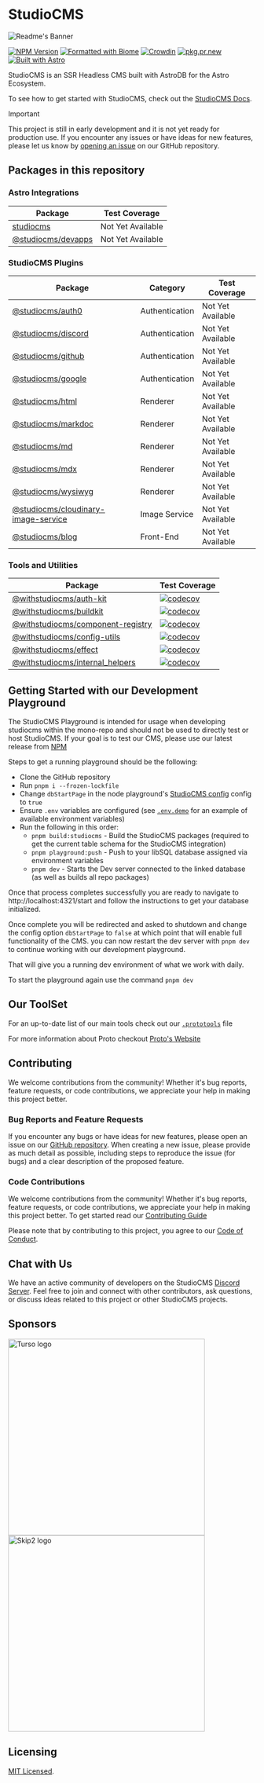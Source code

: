 # StudioCMS

![Readme's Banner](./assets/banner-readme.png)

[![NPM Version](https://img.shields.io/npm/v/studiocms)](https://npm.im/studiocms)
[![Formatted with Biome](https://img.shields.io/badge/Formatted_with-Biome-60a5fa?style=flat&logo=biome)](https://biomejs.dev/)
[![Crowdin](https://badges.crowdin.net/studiocms/localized.svg)](https://crowdin.com/project/studiocms)
[![pkg.pr.new](https://img.shields.io/badge/Continuous%20Releases-pkg.pr.new-8A2BE2?logo=pkgsrc&logoColor=FFF)](https://pkg.pr.new/~/withstudiocms/studiocms)
[![Built with Astro](https://astro.badg.es/v2/built-with-astro/tiny.svg)](https://astro.build)

StudioCMS is an SSR Headless CMS built with AstroDB for the Astro Ecosystem.

To see how to get started with StudioCMS, check out the [StudioCMS Docs](https://docs.studiocms.dev).

> [!IMPORTANT]
> This project is still in early development and it is not yet ready for production use. If you encounter any issues or have ideas for new features, please let us know by [opening an issue](https://github.com/withstudiocms/studiocms/issues/new/choose) on our GitHub repository.

## Packages in this repository

### Astro Integrations

| Package | Test Coverage |
| ------- | ------------- |
| [studiocms](./packages/studiocms/) | Not Yet Available |
| [@studiocms/devapps](./packages/@studiocms/devapps/) | Not Yet Available |

### StudioCMS Plugins

| Package | Category | Test Coverage |
| ------- | -------- | ------------- |
| [@studiocms/auth0](./packages/@studiocms/auth0/) | Authentication | Not Yet Available |
| [@studiocms/discord](./packages/@studiocms/discord/) | Authentication | Not Yet Available |
| [@studiocms/github](./packages/@studiocms/github/) | Authentication | Not Yet Available |
| [@studiocms/google](./packages/@studiocms/google/) | Authentication | Not Yet Available |
| [@studiocms/html](./packages/@studiocms/html) | Renderer | Not Yet Available |
| [@studiocms/markdoc](./packages/@studiocms/markdoc) | Renderer | Not Yet Available |
| [@studiocms/md](./packages/@studiocms/md) | Renderer | Not Yet Available |
| [@studiocms/mdx](./packages/@studiocms/mdx) | Renderer | Not Yet Available |
| [@studiocms/wysiwyg](./packages/@studiocms/wysiwyg) | Renderer | Not Yet Available |
| [@studiocms/cloudinary-image-service](./packages/@studiocms/cloudinary-image-service/) | Image Service | Not Yet Available |
| [@studiocms/blog](./packages/@studiocms/blog/) | Front-End | Not Yet Available |

### Tools and Utilities

| Package | Test Coverage |
| ------- | ------------- |
| [@withstudiocms/auth-kit](./packages/@withstudiocms/auth-kit/) | [![codecov](https://codecov.io/github/withstudiocms/studiocms/graph/badge.svg?token=RN8LT1O5E2&component=withstudiocms_auth_kit)](https://codecov.io/github/withstudiocms/studiocms) |
| [@withstudiocms/buildkit](./packages/@withstudiocms/buildkit/) | [![codecov](https://codecov.io/github/withstudiocms/studiocms/graph/badge.svg?token=RN8LT1O5E2&component=withstudiocms_buildkit)](https://codecov.io/github/withstudiocms/studiocms) |
| [@withstudiocms/component-registry](./packages/@withstudiocms/component-registry/) | [![codecov](https://codecov.io/github/withstudiocms/studiocms/graph/badge.svg?token=RN8LT1O5E2&component=withstudiocms_component_registry)](https://codecov.io/github/withstudiocms/studiocms) |
| [@withstudiocms/config-utils](./packages/@withstudiocms/config-utils/) | [![codecov](https://codecov.io/github/withstudiocms/studiocms/graph/badge.svg?token=RN8LT1O5E2&component=withstudiocms_config_utils)](https://codecov.io/github/withstudiocms/studiocms) |
| [@withstudiocms/effect](./packages/@withstudiocms/effect/) | [![codecov](https://codecov.io/github/withstudiocms/studiocms/graph/badge.svg?token=RN8LT1O5E2&component=withstudiocms_effect)](https://codecov.io/github/withstudiocms/studiocms) |
| [@withstudiocms/internal_helpers](./packages/@withstudiocms/internal_helpers/) | [![codecov](https://codecov.io/github/withstudiocms/studiocms/graph/badge.svg?token=RN8LT1O5E2&component=withstudiocms_internal_helpers)](https://codecov.io/github/withstudiocms/studiocms) |

## Getting Started with our Development Playground

The StudioCMS Playground is intended for usage when developing studiocms within the mono-repo and should not be used to directly test or host StudioCMS. If your goal is to test our CMS, please use our latest release from [NPM](https://npm.im/studiocms)

Steps to get a running playground should be the following:

- Clone the GitHub repository
- Run `pnpm i --frozen-lockfile`
- Change `dbStartPage` in the node playground's [StudioCMS config](./playground/studiocms.config.mjs) config to `true`
- Ensure `.env` variables are configured (see [`.env.demo`](./playground/.env.demo) for an example of available environment variables)
- Run the following in this order:
  - `pnpm build:studiocms` - Build the StudioCMS packages (required to get the current table schema for the StudioCMS integration)
  - `pnpm playground:push` - Push to your libSQL database assigned via environment variables
  - `pnpm dev` - Starts the Dev server connected to the linked database (as well as builds all repo packages)

Once that process completes successfully you are ready to navigate to http://localhost:4321/start and follow the instructions to get your database initialized.

Once complete you will be redirected and asked to shutdown and change the config option `dbStartPage` to `false` at which point that will enable full functionality of the CMS. you can now restart the dev server with `pnpm dev` to continue working with our development playground.

That will give you a running dev environment of what we work with daily.

To start the playground again use the command `pnpm dev`

## Our ToolSet

For an up-to-date list of our main tools check out our [`.prototools`](.prototools) file

For more information about Proto checkout [Proto's Website](https://moonrepo.dev/proto)

## Contributing

We welcome contributions from the community! Whether it's bug reports, feature requests, or code contributions, we appreciate your help in making this project better.

### Bug Reports and Feature Requests

If you encounter any bugs or have ideas for new features, please open an issue on our [GitHub repository](https://github.com/withstudiocms/studiocms). When creating a new issue, please provide as much detail as possible, including steps to reproduce the issue (for bugs) and a clear description of the proposed feature.

### Code Contributions

We welcome contributions from the community! Whether it's bug reports, feature requests, or code contributions, we appreciate your help in making this project better. To get started read our [Contributing Guide](https://docs.studiocms.dev/contributing/getting-started/)

Please note that by contributing to this project, you agree to our [Code of Conduct](https://github.com/withstudiocms/.github/blob/main/CODE_OF_CONDUCT.md).

## Chat with Us

We have an active community of developers on the StudioCMS [Discord Server](https://chat.studiocms.dev/). Feel free to join and connect with other contributors, ask questions, or discuss ideas related to this project or other StudioCMS projects.

## Sponsors

<a href="https://tur.so/studiocms" rel="sponsored" target="_blank"><img src="https://turso.tech/logokit/turso-logo-illustrated.svg" width="400px" alt="Turso logo" /></a>
<a href="https://www.skip2.net/?utm_source=studiocms" rel="sponsored" target="_blank"><img src="https://www.skip2.net/images/logo.svg" width="400px" alt="Skip2 logo" /></a>

## Licensing

[MIT Licensed](./LICENSE).
